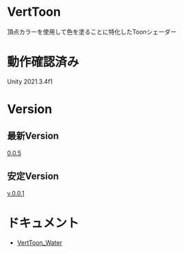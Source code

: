 # VertToon

頂点カラーを使用して色を塗ることに特化したToonシェーダー

# 動作確認済み
Unity 2021.3.4f1

# Version
## 最新Version
[0.0.5](https://github.com/ayaha401/VertToonShader/releases/tag/v.0.0.5)
## 安定Version
[v.0.0.1](https://github.com/ayaha401/VertToonShader/releases/tag/v.0.0.5)

# ドキュメント
* [VertToon_Water](https://github.com/ayaha401/VertToonShader/wiki/VertToon_Water)
